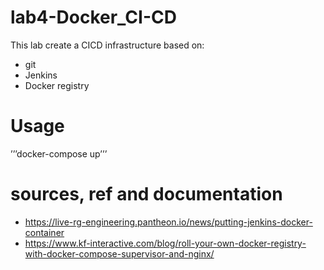 # lab4-Docker_CI-CD

This lab create a CICD infrastructure based on: 
- git
- Jenkins
- Docker registry 


# Usage

’’’docker-compose up’’’

# sources, ref and documentation 

- https://live-rg-engineering.pantheon.io/news/putting-jenkins-docker-container
- https://www.kf-interactive.com/blog/roll-your-own-docker-registry-with-docker-compose-supervisor-and-nginx/